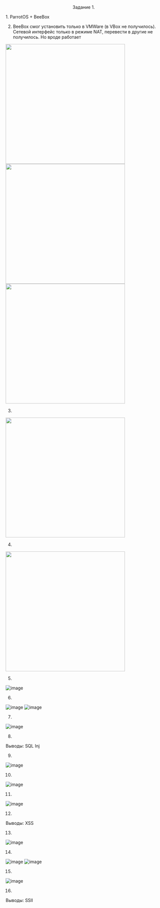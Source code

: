 <p align="center"> Задание 1. </p>
1. ParrotOS + BeeBox

2. BeeBox смог установить только в VMWare (в VBox не получилось). Сетевой интерфейс только в режиме NAT, перевести в другие не получилось. Но вроде работает
<img src="https://user-images.githubusercontent.com/62753044/224411100-7e7c9328-c567-4ccc-82f0-1abab2b192c6.png" width="385px" align="center">
<img src="https://user-images.githubusercontent.com/62753044/224404023-9036ffe9-83b0-4468-8942-ad18e0548395.png" width="385px" align="center">
<img src="https://user-images.githubusercontent.com/62753044/224411364-21aee49e-3ba1-44d2-95cd-0fc3f68388da.png" width="385px" align="center">

3.
<img src="https://user-images.githubusercontent.com/62753044/224404522-af43bbfd-8903-48bf-b0d1-c765e2a4a34a.png" width="385px" align="center">

4.
<img src="https://user-images.githubusercontent.com/62753044/224411748-d3b75efe-6b0c-438b-9a4a-8431de2a503e.png" width="385px" align="center">

5.
![image](https://user-images.githubusercontent.com/62753044/224412065-7d9bf681-022b-46c8-a516-f1d77f2704b8.png)

6.
![image](https://user-images.githubusercontent.com/62753044/224414481-db905b38-81f1-41b3-baf4-c8b96e2d770d.png)
![image](https://user-images.githubusercontent.com/62753044/224414592-440bdc0c-3850-4fc5-8c91-2e845e044864.png)

7.
![image](https://user-images.githubusercontent.com/62753044/224414789-82fd53f0-446e-4d31-8c5b-df5ee40ba2a1.png)

8.
Выводы: SQL Inj

9.
![image](https://user-images.githubusercontent.com/62753044/224416331-60cf4379-0148-49d4-b5e6-ebdd8c70f88b.png)

10.
![image](https://user-images.githubusercontent.com/62753044/224416480-08d687cb-6ed5-4a66-b19b-b384d64cfe22.png)

11.
![image](https://user-images.githubusercontent.com/62753044/224416605-50284714-4e42-43eb-9506-4dd36fc6f2bb.png)

12.
Выводы: XSS

13.
![image](https://user-images.githubusercontent.com/62753044/224417427-9457e658-0d4c-43ef-9d26-a1ff611fc2b4.png)

14.
![image](https://user-images.githubusercontent.com/62753044/224417777-4af9b92d-c4cc-4cfd-b364-9562471fb00e.png)
![image](https://user-images.githubusercontent.com/62753044/224417854-2f866f30-8d6d-443d-b8b3-adf2ab10c50e.png)

15.
![image](https://user-images.githubusercontent.com/62753044/224417942-b54609e9-97bd-4565-ac2c-640e87c9e6bf.png)

16.
Выводы: SSII




